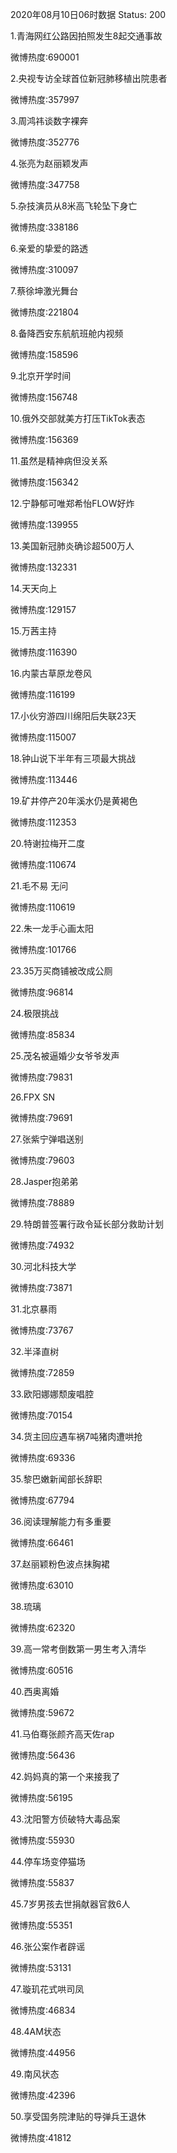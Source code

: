 2020年08月10日06时数据
Status: 200

1.青海网红公路因拍照发生8起交通事故

微博热度:690001

2.央视专访全球首位新冠肺移植出院患者

微博热度:357997

3.周鸿祎谈数字裸奔

微博热度:352776

4.张亮为赵丽颖发声

微博热度:347758

5.杂技演员从8米高飞轮坠下身亡

微博热度:338186

6.亲爱的挚爱的路透

微博热度:310097

7.蔡徐坤激光舞台

微博热度:221804

8.备降西安东航航班舱内视频

微博热度:158596

9.北京开学时间

微博热度:156748

10.俄外交部就美方打压TikTok表态

微博热度:156369

11.虽然是精神病但没关系

微博热度:156342

12.宁静郁可唯郑希怡FLOW好炸

微博热度:139955

13.美国新冠肺炎确诊超500万人

微博热度:132331

14.天天向上

微博热度:129157

15.万茜主持

微博热度:116390

16.内蒙古草原龙卷风

微博热度:116199

17.小伙穷游四川绵阳后失联23天

微博热度:115007

18.钟山说下半年有三项最大挑战

微博热度:113446

19.矿井停产20年溪水仍是黄褐色

微博热度:112353

20.特谢拉梅开二度

微博热度:110674

21.毛不易 无问

微博热度:110619

22.朱一龙手心画太阳

微博热度:101766

23.35万买商铺被改成公厕

微博热度:96814

24.极限挑战

微博热度:85834

25.茂名被逼婚少女爷爷发声

微博热度:79831

26.FPX SN

微博热度:79691

27.张紫宁弹唱送别

微博热度:79603

28.Jasper抱弟弟

微博热度:78889

29.特朗普签署行政令延长部分救助计划

微博热度:74932

30.河北科技大学

微博热度:73871

31.北京暴雨

微博热度:73767

32.半泽直树

微博热度:72859

33.欧阳娜娜颓废唱腔

微博热度:70154

34.货主回应遇车祸7吨猪肉遭哄抢

微博热度:69336

35.黎巴嫩新闻部长辞职

微博热度:67794

36.阅读理解能力有多重要

微博热度:66461

37.赵丽颖粉色波点抹胸裙

微博热度:63010

38.琉璃

微博热度:62320

39.高一常考倒数第一男生考入清华

微博热度:60516

40.西奥离婚

微博热度:59672

41.马伯骞张颜齐高天佐rap

微博热度:56436

42.妈妈真的第一个来接我了

微博热度:56195

43.沈阳警方侦破特大毒品案

微博热度:55930

44.停车场变停猫场

微博热度:55837

45.7岁男孩去世捐献器官救6人

微博热度:55351

46.张公案作者辟谣

微博热度:53131

47.璇玑花式哄司凤

微博热度:46834

48.4AM状态

微博热度:44956

49.南风状态

微博热度:42396

50.享受国务院津贴的导弹兵王退休

微博热度:41812

